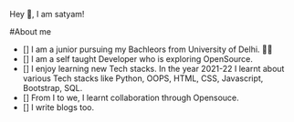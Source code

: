 Hey 👋, I am satyam!

#About me
- [] I am a junior pursuing my Bachleors from University of Delhi. 👨‍🎓
- [] I am a self taught Developer who is exploring OpenSource. 
- [] I enjoy learning new Tech stacks. In the year 2021-22 I learnt about various Tech stacks like Python, OOPS, HTML, CSS, Javascript, Bootstrap, SQL.
- [] From I to we, I learnt collaboration through Opensouce.
- [] I write blogs too.

